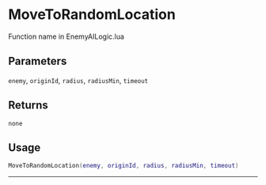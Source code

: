 # MoveToRandomLocation
Function name in EnemyAILogic.lua
## Parameters
`enemy`, `originId`, `radius`, `radiusMin`, `timeout`
## Returns
`none`
## Usage
```lua
MoveToRandomLocation(enemy, originId, radius, radiusMin, timeout)
```
---
